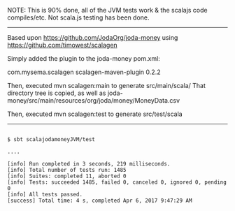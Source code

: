 NOTE: This is 90% done, all of the JVM tests work & the scalajs code compiles/etc.  Not scala.js testing has been done.

-----

Based upon https://github.com/JodaOrg/joda-money using https://github.com/timowest/scalagen

Simply added the plugin to the joda-money pom.xml:

<plugin>
  <groupId>com.mysema.scalagen</groupId>
  <artifactId>scalagen-maven-plugin</artifactId>
  <version>0.2.2</version>
</plugin>

Then, executed mvn scalagen:main to generate src/main/scala/
That directory tree is copied, as well as joda-money/src/main/resources/org/joda/money/MoneyData.csv

Then, executed mvn scalagen:test to generate src/test/scala

-----

```

$ sbt scalajodamoneyJVM/test

....

[info] Run completed in 3 seconds, 219 milliseconds.
[info] Total number of tests run: 1485
[info] Suites: completed 11, aborted 0
[info] Tests: succeeded 1485, failed 0, canceled 0, ignored 0, pending 0
[info] All tests passed.
[success] Total time: 4 s, completed Apr 6, 2017 9:47:29 AM

```